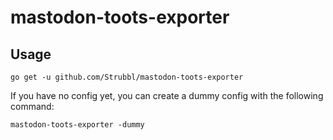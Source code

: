 # mastodon-toots-exporter

## Usage

```
go get -u github.com/Strubbl/mastodon-toots-exporter
```

If you have no config yet, you can create a dummy config with the following command:
```
mastodon-toots-exporter -dummy
```
